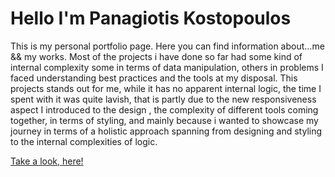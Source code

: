 # Hello I'm Panagiotis Kostopoulos

This is my personal portfolio page. Here you can find information about...me && my works. Most of the projects i have done so far had some kind of internal complexity some in terms of data manipulation, others in problems I faced understanding best practices and the tools at my disposal. This projects stands out for me, while it has no apparent internal logic, the time I spent with it was quite lavish, that is partly due to the new responsiveness aspect I introduced to the design , the complexity of different tools coming together, in terms of styling, and mainly because i wanted to showcase my journey in terms of a holistic approach spanning from designing and styling to the internal complexities of logic.

<a href='https://panagiotis-kostopoulos.web.app/'>Take a look, here!</a>
